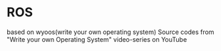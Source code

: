 # ROS
based on wyoos(write your own operating system)
Source codes from "Write your own Operating System" video-series on YouTube
